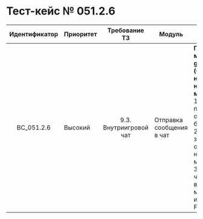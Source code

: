 # Тест-кейс № 051.2.6

| Идентификатор | Приоритет | Требование ТЗ | Модуль | Шаги тест-кейса | Ожидаемый результат |
| :---: | ----- | :---: | ----- | ----- | ----- |
|   BC\_051.2.6 |   Высокий | 9.3. Внутриигровой чат  | Отправка сообщения в чат |   **Проверка метода getMessages (Ошибка неправильного названия метода)**.  <br> 1\. Запустить проект и открыть браузер. <br> 2\. Отправить запрос с ошибкой в названии метода. <br> 3\. Проверить, что возвращает метод, используя Postman. |   **Ошибка** <br> 102 - если переданное значение в параметре method не обрабатывается <br> Ожидаемый ответ от сервера: <br> { "result": "error", <br>"error": { <br>    "code": 102, <br>    "text": "Method not found" <br>}} |
